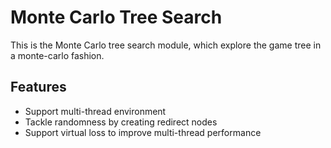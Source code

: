 # Monte Carlo Tree Search

This is the Monte Carlo tree search module, which explore the game tree in a monte-carlo fashion.

## Features
* Support multi-thread environment
* Tackle randomness by creating redirect nodes
* Support virtual loss to improve multi-thread performance
